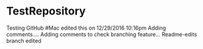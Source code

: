 # TestRepository
Testing GitHub
#Mac edited this on 12/29/2016 10:16pm
Adding comments....
Adding comments to check branching feature...
Readme-edits branch edited
